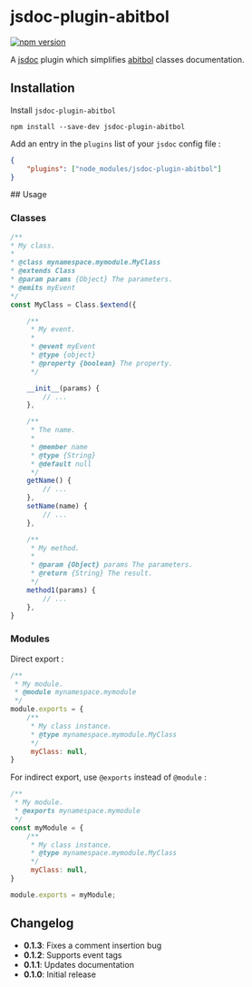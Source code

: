 # jsdoc-plugin-abitbol
[![npm version](https://badge.fury.io/js/jsdoc-plugin-abitbol.svg)](https://www.npmjs.com/package/jsdoc-plugin-abitbol)

A [jsdoc](https://github.com/jsdoc3/jsdoc) plugin which simplifies [abitbol](https://github.com/wanadev/abitbol) classes documentation.

## Installation

Install `jsdoc-plugin-abitbol`

```shell
npm install --save-dev jsdoc-plugin-abitbol
```

Add an entry in the `plugins` list of your `jsdoc` config file :

```json
{
    "plugins": ["node_modules/jsdoc-plugin-abitbol"]
}
```

## Usage

### Classes

```js
/**
* My class.
*
* @class mynamespace.mymodule.MyClass
* @extends Class
* @param params {Object} The parameters.
* @emits myEvent
*/
const MyClass = Class.$extend({

    /**
     * My event.
     *
     * @event myEvent
     * @type {object}
     * @property {boolean} The property.
     */

    __init__(params) {
        // ...
    },

    /**
     * The name.
     *
     * @member name
     * @type {String}
     * @default null
     */
    getName() {
        // ...
    },
    setName(name) {
        // ...
    },

    /**
     * My method.
     *
     * @param {Object} params The parameters.
     * @return {String} The result.
     */
    method1(params) {
        // ...
    },
}
```

### Modules

Direct export :

```js
/**
 * My module.
 * @module mynamespace.mymodule
 */
module.exports = {
    /**
     * My class instance.
     * @type mynamespace.mymodule.MyClass
     */
     myClass: null,
}
```

For indirect export, use `@exports` instead of `@module` :

```js
/**
 * My module.
 * @exports mynamespace.mymodule
 */
const myModule = {
    /**
     * My class instance.
     * @type mynamespace.mymodule.MyClass
     */
     myClass: null,
}

module.exports = myModule;
```

## Changelog
- **0.1.3**: Fixes a comment insertion bug
- **0.1.2**: Supports event tags
- **0.1.1**: Updates documentation
- **0.1.0**: Initial release
